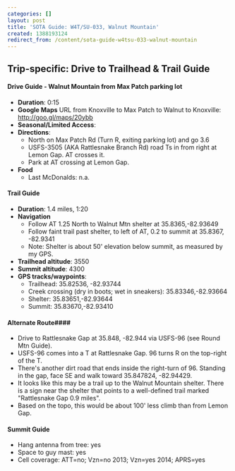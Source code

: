 ```yaml
---
categories: []
layout: post
title: 'SOTA Guide: W4T/SU-033, Walnut Mountain'
created: 1388193124
redirect_from: /content/sota-guide-w4tsu-033-walnut-mountain
---
```

Trip-specific: Drive to Trailhead & Trail Guide
--------------------------------------------------------
#### Drive Guide - Walnut Mountain from Max Patch parking lot

* **Duration**: 0:15
* **Google Maps** URL from Knoxville to Max Patch to Walnut to Knoxville: http://goo.gl/maps/20ybb
* **Seasonal/Limited Access**:
* **Directions**:
    * North on Max Patch Rd (Turn R, exiting parking lot) and go 3.6
    * USFS-3505 (AKA Rattlesnake Branch Rd) road Ts in from right at Lemon Gap.  AT crosses it.
    * Park at AT crossing at Lemon Gap.
* **Food**
    * Last McDonalds: n.a.

#### Trail Guide

* **Duration**: 1.4 miles, 1:20
* **Navigation**
    * Follow AT 1.25 North to Walnut Mtn shelter at 35.8365,-82.93649
    * Follow faint trail past shelter, to left of AT, 0.2 to summit at 35.8367, -82.9341
    * Note: Shelter is about 50' elevation below summit, as measured by my GPS.
* **Trailhead altitude**: 3550
* **Summit altitude**: 4300
* **GPS tracks/waypoints**:
    * Trailhead: 35.82536, -82.93744
    * Creek crossing (dry in boots; wet in sneakers): 35.83346,-82.93664
    * Shelter: 35.83651,-82.93644
    * Summit: 35.83670,-82.93410

#### Alternate Route####
* Drive to Rattlesnake Gap at 35.848, -82.944 via USFS-96 (see Round Mtn Guide).  
* USFS-96 comes into a T at Rattlesnake Gap.  96 turns R on the top-right of the T.  
* There's another dirt road that ends inside the right-turn of 96.  Standing in the gap, face SE and walk toward 35.847824, -82.94429.
* It looks like this may be a trail up to the Walnut Mountain shelter.  There is a sign near the shelter that points to a well-defined trail marked "Rattlesnake Gap 0.9 miles".  
* Based on the topo, this would be about 100' less climb than from Lemon Gap.

#### Summit Guide

* Hang antenna from tree: yes
* Space to guy mast: yes
* Cell coverage: ATT=no; Vzn=no 2013; Vzn=yes 2014; APRS=yes
